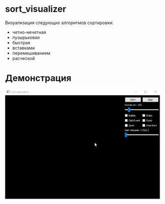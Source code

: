 # sort_visualizer
Визуализация следующих алгоритмов сортировки:
* четно-нечетная
* пузырьковая
* быстрая
* вставками
* перемешиванием
* расческой

Демонстрация
=====================

![til](https://github.com/6aTaPeI9/static-content/blob/main/sort_visualizer.gif)
